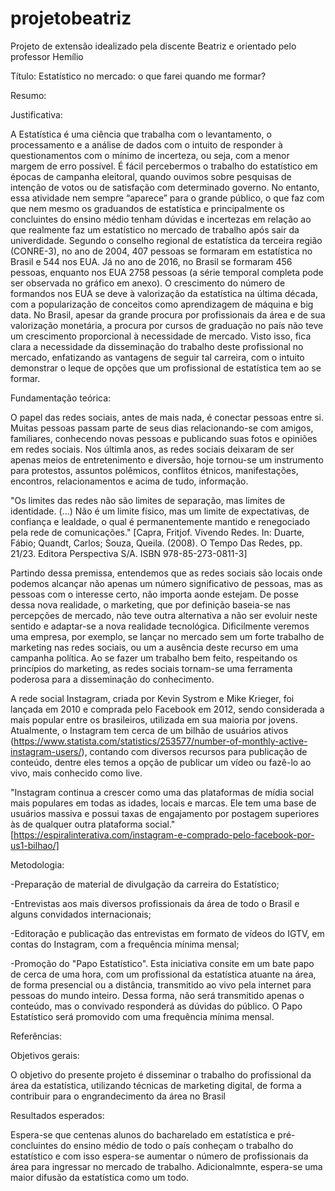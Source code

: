 # projetobeatriz
Projeto de extensão idealizado pela discente Beatriz e orientado pelo professor Hemílio



Título: Estatístico no mercado: o que farei quando me formar?

Resumo:



Justificativa:

A Estatística é uma ciência que trabalha com o levantamento, o processamento e a análise de dados com o intuito de responder à questionamentos com o mínimo de incerteza, ou seja, com a menor margem de erro possível. É fácil percebermos o trabalho do estatístico em épocas de campanha eleitoral, quando ouvimos sobre pesquisas de intenção de votos ou de satisfação com determinado governo. No entanto, essa atividade nem sempre “aparece” para o grande público, o que faz com que nem mesmo os graduandos de estatística e principalmente os concluintes do ensino médio tenham dúvidas e incertezas em relação ao que realmente faz um estatístico no mercado de trabalho após sair da univerdidade. Segundo o conselho regional de estatística da terceira região (CONRE-3), no ano de 2004, 407 pessoas se formaram em estatística no Brasil e 544 nos EUA. Já no ano de 2016, no Brasil  se formaram 456 pessoas, enquanto nos EUA 2758 pessoas (a série temporal completa pode ser observada no gráfico em anexo). O crescimento do número de formandos nos EUA se deve à valorização da estatística na última década, com a popularização de conceitos como aprendizagem de máquina e big data. No Brasil, apesar da grande procura por profissionais da área e de sua valorização monetária, a procura por cursos de graduação no país não teve um crescimento proporcional à necessidade de mercado. Visto isso, fica clara a necessidade da disseminação do trabalho deste profissional no mercado, enfatizando as vantagens de seguir tal carreira, com o intuito demonstrar o leque de opções que um profissional de estatística tem ao se formar.

Fundamentação teórica: 

O papel das redes sociais, antes de mais nada, é conectar pessoas entre si. Muitas pessoas passam parte de seus dias relacionando-se com amigos, familiares, conhecendo novas pessoas e
publicando suas fotos e opiniões em redes sociais. Nos últimla anos, as redes sociais deixaram de ser apenas meios de entretenimento e diversão, hoje tornou-se um instrumento para protestos, assuntos polêmicos, conflitos étnicos, manifestações, encontros, relacionamentos e acima de tudo, informação.

"Os limites das redes não são limites de separação, mas limites de identidade. (...) Não é um limite físico, mas um limite de expectativas, de confiança e lealdade, o qual é permanentemente mantido e renegociado pela rede de comunicações." 
[Capra, Fritjof. Vivendo Redes. In: Duarte, Fábio; Quandt, Carlos; Souza, Queila. (2008). O Tempo Das Redes, pp. 21/23. Editora Perspectiva S/A. ISBN 978-85-273-0811-3]

Partindo dessa premissa, entendemos que as redes sociais são locais onde podemos alcançar não apenas um número significativo de pessoas, mas as pessoas com o interesse certo, não importa aonde estejam. De posse dessa nova realidade, o marketing, que por definição baseia-se nas percepções de mercado, não teve outra alternativa a não ser evoluir neste sentido e adaptar-se a nova realidade tecnológica. Dificilmente veremos uma empresa, por exemplo, se lançar no mercado sem um forte trabalho de marketing nas redes sociais, ou um a ausência deste recurso em uma campanha política. Ao se fazer um trabalho bem feito, respeitando os princípios do marketing, as redes sociais tornam-se uma ferramenta poderosa para a disseminação do conhecimento. 

A rede social Instagram, criada por Kevin Systrom e Mike Krieger, foi lançada em 2010 e comprada pelo Facebook em 2012, sendo considerada a mais popular entre os brasileiros, utilizada em sua maioria por jovens. Atualmente, o Instagram tem cerca de um bilhão de usuários ativos (https://www.statista.com/statistics/253577/number-of-monthly-active-instagram-users/), contando com diversos recursos para publicação de conteúdo, dentre eles temos a opção de publicar um vídeo ou fazê-lo ao vivo, mais conhecido como live.

 "Instagram continua a crescer como uma das plataformas de mídia social mais populares em todas as idades, locais e marcas. Ele tem uma base de usuários massiva e possui taxas de engajamento por postagem superiores às de qualquer outra plataforma social."[https://espiralinterativa.com/instagram-e-comprado-pelo-facebook-por-us1-bilhao/]

Metodologia:

-Preparação de material de divulgação da carreira do Estatístico;

-Entrevistas aos mais diversos profissionais da área de todo o Brasil e alguns convidados internacionais;

-Editoração e publicação das entrevistas em formato de vídeos do IGTV, em contas do Instagram, com a frequência mínima mensal;

-Promoção do "Papo Estatístico". Esta iniciativa consite em um bate papo de cerca de uma hora, com um profissional da estatística atuante na área, de forma presencial ou  a distância, transmitido ao vivo pela internet para pessoas do mundo inteiro. Dessa forma, não será transmitido apenas o conteúdo, mas o convivado responderá as dúvidas do público. O Papo Estatístico será promovido com uma frequência mínima mensal.          

Referências:



Objetivos gerais:

O objetivo do presente projeto é disseminar o trabalho do profissional da área da estatística, utilizando técnicas de marketing digital, de forma a contribuir para o engrandecimento da área no Brasil

Resultados esperados:

Espera-se que centenas alunos do bacharelado em estatística e pré-concluintes do ensino médio de todo o país conheçam o trabalho do estatístico e com isso espera-se aumentar o número de profissionais da área para ingressar no mercado de trabalho. Adicionalmnte, espera-se uma maior difusão da estatística como um todo.





 
